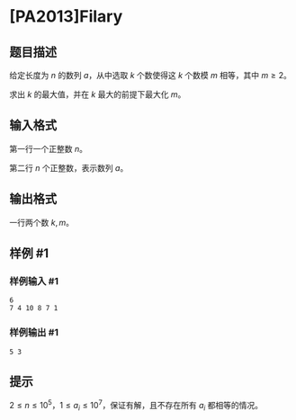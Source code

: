 # [PA2013]Filary

## 题目描述

给定长度为 $n$ 的数列 $a$，从中选取 $k$ 个数使得这 $k$ 个数模 $m$ 相等，其中 $m\geq 2$。

求出 $k$ 的最大值，并在 $k$ 最大的前提下最大化 $m$。

## 输入格式

第一行一个正整数 $n$。

第二行 $n$ 个正整数，表示数列 $a$。

## 输出格式

一行两个数 $k,m$。

## 样例 #1

### 样例输入 #1
```
6
7 4 10 8 7 1
```

### 样例输出 #1

```
5 3
```

## 提示

$2\leq n\leq 10^5$，$1\leq a_i\leq 10^7$，保证有解，且不存在所有 $a_i$ 都相等的情况。
